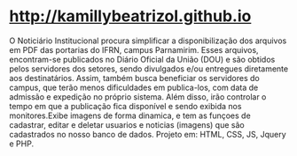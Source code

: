 # http://kamillybeatrizol.github.io
O Noticiário Institucional procura simplificar a disponibilização dos arquivos em PDF das portarias do IFRN, campus Parnamirim. Esses arquivos, encontram-se publicados no Diário Oficial da União (DOU) e são obtidos pelos servidores dos setores, sendo divulgados e/ou entregues diretamente aos destinatários. Assim, também busca beneficiar os servidores do campus, que terão menos dificuldades em publica-los, com data de admissão e expedição no próprio sistema. Além disso, irão controlar o tempo em que a publicação fica disponível e sendo exibida nos monitores.Exibe imagens de forma dinamica, e tem as funçoes de cadastrar, editar e deletar usuarios e noticias (imagens) que são cadastrados no nosso banco de dados. 
Projeto em: HTML, CSS, JS, Jquery e PHP.
